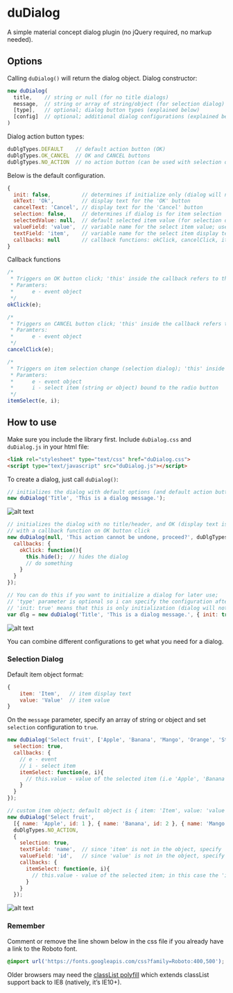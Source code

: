 duDialog
=========

A simple material concept dialog plugin (no jQuery required, no markup needed).

## Options
Calling `duDialog()` will return the dialog object.
Dialog constructor:
```javascript
new duDialog(
  title,    // string or null (for no title dialogs)
  message,  // string or array of string/object (for selection dialog)
  [type],   // optional; dialog button types (explained below)
  [config]  // optional; additional dialog configurations (explained below)
)
```

Dialog action button types:
```javascript
duDlgTypes.DEFAULT    // default action button (OK)
duDlgTypes.OK_CANCEL  // OK and CANCEL buttons
duDlgTypes.NO_ACTION  // no action button (can be used with selection dialogs)
```

Below is the default configuration.
```javascript
{
  init: false,          // determines if initialize only (dialog will not be shown immediately after initialization)
  okText: 'Ok',         // display text for the 'OK' button
  cancelText: 'Cancel', // display text for the 'Cancel' button
  selection: false,     // determines if dialog is for item selection
  selectedValue: null,  // default selected item value (for selection dialog)
  valueField: 'value',  // variable name for the select item value; use this for custom object structure (for selection dialog)
  textField: 'item',    // variable name for the select item display text; use this for custom object structure (for selection dialog)
  callbacks: null       // callback functions: okClick, cancelClick, itemSelect (for selection dialog)
}
```

Callback functions
```javascript
/* 
 * Triggers on OK button click; 'this' inside the callback refers to the dialog object
 * Paramters:
 *		e - event object
 */
okClick(e);

/* 
 * Triggers on CANCEL button click; 'this' inside the callback refers to the dialog object
 * Paramters:
 *		e - event object
 */
cancelClick(e);

/* 
 * Triggers on item selection change (selection dialog); 'this' inside the callback refers to the radio button
 * Paramters:
 *		e - event object
 *		i - select item (string or object) bound to the radio button
 */
itemSelect(e, i);
```

## How to use
Make sure you include the library first.
Include `duDialog.css` and `duDialog.js` in your html file:
```html
<link rel="stylesheet" type="text/css" href="duDialog.css">
<script type="text/javascript" src="duDialog.js"></script>
```

To create a dialog, just call `duDialog()`:
```javascript
// initializes the dialog with default options (and default action button - OK button)
new duDialog('Title', 'This is a dialog message.');
```
![alt text](https://lh3.googleusercontent.com/pzN64pN35nP2ESQUy4QI5kUWrEIq4sM5wryLjb63iWa_LEuTqRiosOlNEzTUJPgCzjDtWIuzRzWFr1MeMARLOUwfDSV20JDh9YwRLzn97-BzvvHBvvhTX7X8o2VOdqVCTB0-S-Jm2tlu8HZu1xuh-C9o94AzSkSwqGEQerwrBCr0640LEOMzSuLOawhhVFDwuG5xiWXOSitYIHl8eRiqP4ypP5wMwzfXUIuYzWNxMC2ksmyuAN0_tSPLJU8iuEUVFKcEqB9MavUx_yXJxXhlD4l1CNef2tmdEAvm8Dw_XgtxcHB16zCLWIspNmG1a5Qp_0DVnYr22g_g-Dbm8VTtmw3dpX66VYAckKpYaVXEP44WYyWIPNcv0nZtKVjJ7Mvznuswzp5YoCUXGZewPHJKK1-fU2BistMjMQydBQbbLUTPLsk6OfveAJfN_7GpcTjfCy1yoYL02lc30SOeoqdk3XRn_gnfH9Q7s8ybFf8ARDzky4CxqEy9OMjRZ4A5qyHkYeEZFobryqWrUYpQTHe9V844WoAeNWoNKWF7etALtr9RalEj5DOaQlAjpuBLOEk3vdukFONE9ZvaBFnD-bNKDFY1nw55B0vzZr0XkmhOBcqVceBKIhOGbqywdHjwTR6amp2UMaTJ-uqluEydcJXXrgps=w322-h209-no "Information dialog")

```javascript
// initializes the dialog with no title/header, and OK (display text is 'Proceed') and CANCEL buttons;
// with a callback function on OK button click
new duDialog(null, 'This action cannot be undone, proceed?', duDlgTypes.OK_CANCEL, { okText: 'Proceed',
  callbacks: {
    okClick: function(){
      this.hide();	// hides the dialog
      // do something
    }
  }
});

// You can do this if you want to initialize a dialog for later use;
// 'type' parameter is optional so i can specify the configuration after the message parameter
// 'init: true' means that this is only initialization (dialog will not be shown unless you call '[dialog object].show()')
var dlg = new duDialog('Title', 'This is a dialog message.', { init: true });
```
![alt text](https://lh3.googleusercontent.com/EFHvfdpnrXFCq-xp0zmutv-0DMJkBzbenqRez_YcabsGND-WtWatNOr0PXj4DB7dq3wxwYBXI4qeT6XjRhB1PAlwZrwaA-hVf2nMATCXyC71FWOpj72AlNVrjWOSFhZdRfq9HLUyOrrS1AC6OB9IEeJpjh-zRuLuCOIi_QnIod3PcbzzZb8Qq1TEWsjJxmX4p0KfwhA1RqWLWLdLexIsUrQzpsDm65Riqoisz5DQcShA8qbcgwpiAMgs3RBFz8aHMpbt4K768FdBImA6BQcCsfGfnHp8olCLXX2qPvpkSF6c3IZr_5ZY-iB2nseB0R6PCJrZpxZZAv1wjU6UXMViBvYOszf_QUg0Ro9kCzkdMDzrKpBJRByewST9R5g1zSlgnTPrzKDrm_13zZGo02Zzq26KMmWhJOvRkwwAxXMxv46o_OGSgSs872TBbhv3pldK-XYqrETd5XJN89YIlPxaSxbtgGt0DDLtR6k737sjXeZdmZ31WIjx7Ip0sQdebOPZXw6kAFlG-OqdZ8w6VEjABgwR8TDiedNn94WNBy_lWqc0VK_wy3WK67cb0rEygHM0bt0IqMH2Xr_H1WbDhHIfy1KtxLGeNAKyHFsgnrlRAxR9kfslo_kyjt516WVdEFtbf9y1jqx-uegC69WCYDkdA-Gf=w399-h165-no "Confirmation dialog")

You can combine different configurations to get what you need for a dialog.

### Selection Dialog
Default item object format:
```javascript
{
	item: 'Item',   // item display text
	value: 'Value'  // item value
}
```

On the `message` parameter, specify an array of string or object and set `selection` configuration to `true`.
```javascript
new duDialog('Select fruit', ['Apple', 'Banana', 'Mango', 'Orange', 'Strawberry'], duDlgTypes.NO_ACTION, {
  selection: true, 
  callbacks: {
  	// e - event
  	// i - select item
    itemSelect: function(e, i){
      // this.value - value of the selected item (i.e 'Apple', 'Banana', etct)
    }
  }
});

// custom item object; default object is { item: 'Item', value: 'value' }
new duDialog('Select fruit', 
  [{ name: 'Apple', id: 1 }, { name: 'Banana', id: 2 }, { name: 'Mango', id: 3 }, { name: 'Orange', id: 4 }, { name: 'Strawberry', id: 5 }], 
  duDlgTypes.NO_ACTION, 
  {
    selection: true,
    textField: 'name',  // since 'item' is not in the object, specify 'name' or any varialbe in the object you want as display text
    valueField: 'id',   // since 'value' is not in the object, specify 'id' or any variable in the object you want as the value
    callbacks: {
      itemSelect: function(e, i){
        // this.value - value of the selected item; in this case the 'id' of the fruits
      }
    }
  });
```
![alt text](https://lh3.googleusercontent.com/vz-mUJ_X2FKNZBb-rL9VBGZIg1QuIQgMWqSY6WGxTLpTkUVErhrOdVL-DBwKaxbGWNnI_tiz308OuKn6kO9LFERTo_CkusfcrUQLaYW2CrQWepnwsOLiZ02__DWtUXqfkkOHO9-yUNMwzTLzT2GY12rgu2YL41vVGa4yotEFyA_Z4V9nOXIwA2-RewoOOhtGk4y-27xiiqgkZY0k0S0nUQDeD0CYAtjqJc7yFLgK5e4RxjA4qxOVI-LsoszeWu-S4IR8obIpRSWxCNjpw1zcnT_zwyCXkLEfsl7M-mBwB19zMHj0GrLsFCZM9MZwH4aTVIetEoZQ7y4niLe901qpqETXyIUtU7i4-pxv3b9ednaB2yIVVUq1iSC8yaVdS3G369dxXx2yQUw51147hROXa9wbzeBiq-dErGhRwNF2nOGX_2CkWuMhnU3LL1BtMRqX6BcOL8158b6ENjr9dkhcnIbBOXMCEII21wyYmtitwvxwCIYAX2pWWhLXihp0uX0PWKoXvxu2fvRkGAk35XSfctNUdcVeWabRsT7Pb13VauazHsjSZgiApHMM9o7iI1evWcmXanTplIvxPlj8ZMsykvLmyoHfoI-NGgG5wu-mgs3mV_rORz5i5CfyIeAIUfzQG3qwlJn01zUN4tZT5TP258xI=w326-h374-no "Select dialog")


### Remember
Comment or remove the line shown below in the css file if you already have a link to the Roboto font.
```css
@import url('https://fonts.googleapis.com/css?family=Roboto:400,500');
```

Older browsers may need the [classList polyfill](https://developer.mozilla.org/en-US/docs/Web/API/Element/classList) which extends classList support back to IE8 (natively, it’s IE10+).